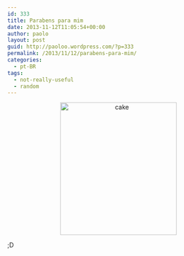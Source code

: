 ```yaml
---
id: 333
title: Parabens para mim
date: 2013-11-12T11:05:54+00:00
author: paolo
layout: post
guid: http://paoloo.wordpress.com/?p=333
permalink: /2013/11/12/parabens-para-mim/
categories:
  - pt-BR
tags:
  - not-really-useful
  - random
---
```

<p style="text-align:center;">
  <a href="{{ site.baseurl }}/uploads/2014/02/cake.jpg"><img class="alignnone size-medium wp-image-334" alt="cake" src="{{ site.baseurl }}/uploads/2014/02/cake.jpg?w=264" width="264" height="300" srcset="{{ site.baseurl }}/uploads/2014/02/cake.jpg 510w, {{ site.baseurl }}/uploads/2014/02/cake-265x300.jpg 265w" sizes="(max-width: 264px) 100vw, 264px" /></a>
</p>

;D
